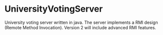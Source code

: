 # UniversityVotingServer
University voting server written in java. The server implements a RMI design (Remote Method Invocation). Version 2 will include advanced RMI features.  
